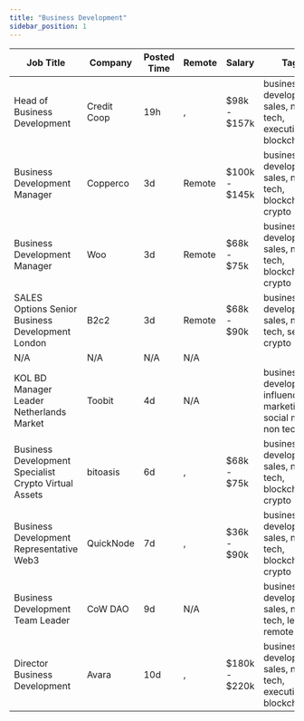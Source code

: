 ```yaml
---
title: "Business Development"
sidebar_position: 1
---
```


| Job Title | Company | Posted Time | Remote | Salary | Tags | Apply Link |
|-----------|---------|-------------|--------|--------|------|------------|
| Head of Business Development | Credit Coop | 19h | , | $98k - $157k | business development, sales, non tech, executive, blockchain | [Apply](https://web3.career/head-of-business-development-creditcoop/107385) |
| Business Development Manager | Copperco | 3d | Remote | $100k - $145k | business development, sales, non tech, blockchain, crypto | [Apply](https://web3.career/business-development-manager-copperco/105560) |
| Business Development Manager | Woo | 3d | Remote | $68k - $75k | business development, sales, non tech, blockchain, crypto | [Apply](https://web3.career/business-development-manager-woo/95644) |
| SALES Options Senior Business Development London | B2c2 | 3d | Remote | $68k - $90k | business development, sales, non tech, senior, crypto | [Apply](https://web3.career/sales-options-senior-business-development-london-b2c2/104883) |
| N/A | N/A | N/A | N/A |  |  | [Apply](https://web3.career/metana) |
| KOL BD Manager Leader Netherlands Market | Toobit | 4d | N/A |  | business development, influencer marketing, social media, non tech, kol | [Apply](https://web3.career/kol-bd-manager-leader-netherlands-market-toobit/107126) |
| Business Development Specialist Crypto Virtual Assets | bitoasis | 6d | , | $68k - $75k | business development, sales, non tech, blockchain, crypto | [Apply](https://web3.career/business-development-specialist-crypto-virtual-assets-bitoasis/106957) |
| Business Development Representative Web3 | QuickNode | 7d | , | $36k - $90k | business development, sales, non tech, blockchain, crypto | [Apply](https://web3.career/business-development-representative-web3-quicknode/106939) |
| Business Development Team Leader | CoW DAO | 9d | N/A |  | business development, sales, non tech, lead, remote | [Apply](https://web3.career/business-development-team-leader-cow-dao/106803) |
| Director Business Development | Avara | 10d | , | $180k - $220k | business development, sales, non tech, executive, blockchain | [Apply](https://web3.career/director-business-development-avara/106733) |

